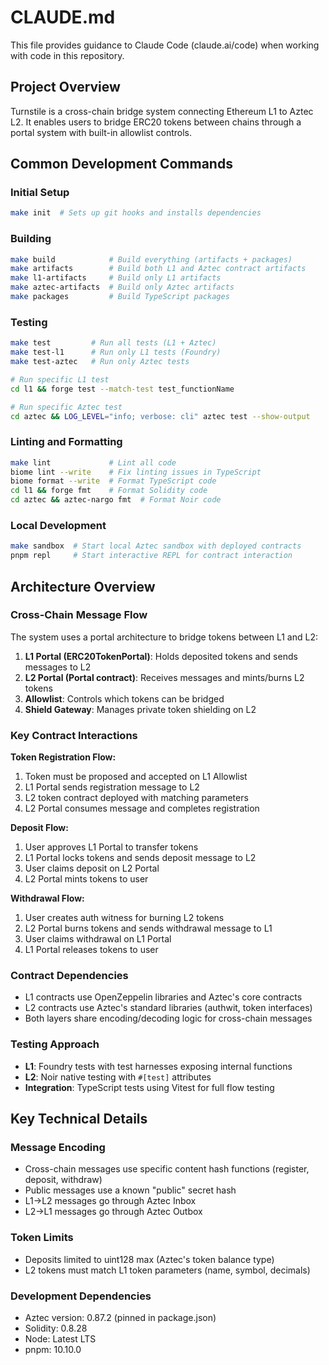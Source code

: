# CLAUDE.md

This file provides guidance to Claude Code (claude.ai/code) when working with code in this repository.

## Project Overview

Turnstile is a cross-chain bridge system connecting Ethereum L1 to Aztec L2. It enables users to bridge ERC20 tokens between chains through a portal system with built-in allowlist controls.

## Common Development Commands

### Initial Setup
```bash
make init  # Sets up git hooks and installs dependencies
```

### Building
```bash
make build            # Build everything (artifacts + packages)
make artifacts        # Build both L1 and Aztec contract artifacts
make l1-artifacts     # Build only L1 artifacts
make aztec-artifacts  # Build only Aztec artifacts
make packages         # Build TypeScript packages
```

### Testing
```bash
make test         # Run all tests (L1 + Aztec)
make test-l1      # Run only L1 tests (Foundry)
make test-aztec   # Run only Aztec tests

# Run specific L1 test
cd l1 && forge test --match-test test_functionName

# Run specific Aztec test
cd aztec && LOG_LEVEL="info; verbose: cli" aztec test --show-output
```

### Linting and Formatting
```bash
make lint             # Lint all code
biome lint --write    # Fix linting issues in TypeScript
biome format --write  # Format TypeScript code
cd l1 && forge fmt    # Format Solidity code
cd aztec && aztec-nargo fmt  # Format Noir code
```

### Local Development
```bash
make sandbox  # Start local Aztec sandbox with deployed contracts
pnpm repl     # Start interactive REPL for contract interaction
```

## Architecture Overview

### Cross-Chain Message Flow

The system uses a portal architecture to bridge tokens between L1 and L2:

1. **L1 Portal (ERC20TokenPortal)**: Holds deposited tokens and sends messages to L2
2. **L2 Portal (Portal contract)**: Receives messages and mints/burns L2 tokens
3. **Allowlist**: Controls which tokens can be bridged
4. **Shield Gateway**: Manages private token shielding on L2

### Key Contract Interactions

**Token Registration Flow:**
1. Token must be proposed and accepted on L1 Allowlist
2. L1 Portal sends registration message to L2
3. L2 token contract deployed with matching parameters
4. L2 Portal consumes message and completes registration

**Deposit Flow:**
1. User approves L1 Portal to transfer tokens
2. L1 Portal locks tokens and sends deposit message to L2
3. User claims deposit on L2 Portal
4. L2 Portal mints tokens to user

**Withdrawal Flow:**
1. User creates auth witness for burning L2 tokens
2. L2 Portal burns tokens and sends withdrawal message to L1
3. User claims withdrawal on L1 Portal
4. L1 Portal releases tokens to user

### Contract Dependencies

- L1 contracts use OpenZeppelin libraries and Aztec's core contracts
- L2 contracts use Aztec's standard libraries (authwit, token interfaces)
- Both layers share encoding/decoding logic for cross-chain messages

### Testing Approach

- **L1**: Foundry tests with test harnesses exposing internal functions
- **L2**: Noir native testing with `#[test]` attributes
- **Integration**: TypeScript tests using Vitest for full flow testing

## Key Technical Details

### Message Encoding
- Cross-chain messages use specific content hash functions (register, deposit, withdraw)
- Public messages use a known "public" secret hash
- L1->L2 messages go through Aztec Inbox
- L2->L1 messages go through Aztec Outbox

### Token Limits
- Deposits limited to uint128 max (Aztec's token balance type)
- L2 tokens must match L1 token parameters (name, symbol, decimals)

### Development Dependencies
- Aztec version: 0.87.2 (pinned in package.json)
- Solidity: 0.8.28
- Node: Latest LTS
- pnpm: 10.10.0